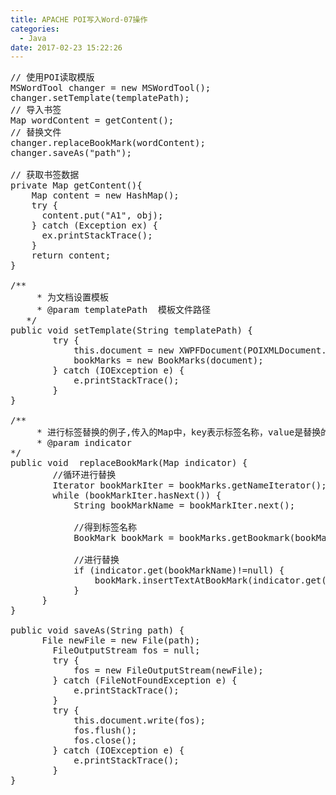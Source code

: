 ```yaml
---
title: APACHE POI写入Word-07操作
categories:
  - Java
date: 2017-02-23 15:22:26
---
```

<pre>
// 使用POI读取模版
MSWordTool changer = new MSWordTool();
changer.setTemplate(templatePath);
// 导入书签
Map<String, String> wordContent = getContent();
// 替换文件
changer.replaceBookMark(wordContent);
changer.saveAs("path");

// 获取书签数据
private Map<String, String> getContent(){
    Map<String, String> content = new HashMap<String, String>();
  	try {
      content.put("A1", obj);
    } catch (Exception ex) {
      ex.printStackTrace();
    }
    return content;
}

/**
	 * 为文档设置模板
	 * @param templatePath  模板文件路径
   */
public void setTemplate(String templatePath) {
		try {
			this.document = new XWPFDocument(POIXMLDocument.openPackage(templatePath));
			bookMarks = new BookMarks(document);
		} catch (IOException e) {
			e.printStackTrace();
		}
}

/**
	 * 进行标签替换的例子,传入的Map中，key表示标签名称，value是替换的信息
	 * @param indicator
*/
public void  replaceBookMark(Map<String,String> indicator) {
		//循环进行替换
		Iterator<String> bookMarkIter = bookMarks.getNameIterator();
		while (bookMarkIter.hasNext()) {
			String bookMarkName = bookMarkIter.next();

			//得到标签名称
			BookMark bookMark = bookMarks.getBookmark(bookMarkName);

			//进行替换
			if (indicator.get(bookMarkName)!=null) {
				bookMark.insertTextAtBookMark(indicator.get(bookMarkName), BookMark.INSERT_BEFORE);
			}
	  }
}

public void saveAs(String path) {
	  File newFile = new File(path);
		FileOutputStream fos = null;
		try {
			fos = new FileOutputStream(newFile);
		} catch (FileNotFoundException e) {
			e.printStackTrace();
		}
		try {
			this.document.write(fos);
			fos.flush();
			fos.close();
		} catch (IOException e) {
			e.printStackTrace();
		}
}
</pre>
